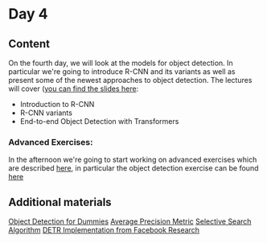 # Day 4

## Content
On the fourth day, we will look at the models for object detection. In particular we're going to introduce R-CNN
and its variants as well as present some of the newest approaches to object detection.
The lectures will cover ([you can find the slides here](https://docs.google.com/presentation/d/19CO75925rmh7nwlnCPHCBqtaUb5Db_OOEUzIj1omfXw/edit?usp=sharing):
- Introduction to R-CNN
- R-CNN variants
- End-to-end Object Detection with Transformers

### Advanced Exercises:
In the afternoon we're going to start working on advanced exercises which are described [here](../exercises/README.md),
in particular the object detection exercise can be found [here](../exercises/object-detection-transformers.md)

## Additional materials
[Object Detection for Dummies](https://lilianweng.github.io/lil-log/2017/12/31/object-recognition-for-dummies-part-3.html) 
[Average Precision Metric](https://medium.com/@jonathan_hui/map-mean-average-precision-for-object-detection-45c121a31173)
[Selective Search Algorithm](https://www.learnopencv.com/selective-search-for-object-detection-cpp-python)
[DETR Implementation from Facebook Research](https://github.com/facebookresearch/detr#notebooks) 